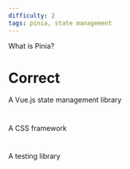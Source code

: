 ```yaml
---
difficulty: 2
tags: pinia, state management
---
```


What is Pinia?

# Correct

A Vue.js state management library

#

A CSS framework

#

A testing library
